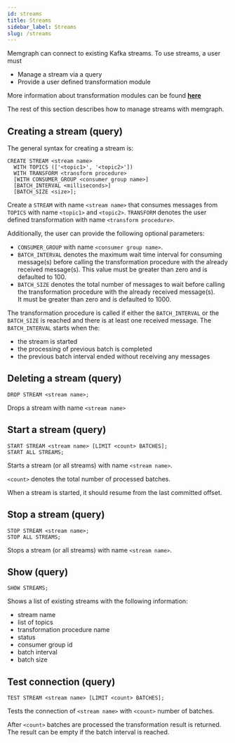 ```yaml
---
id: streams 
title: Streams  
sidebar_label: Streams 
slug: /streams
---
```


Memgraph can connect to existing Kafka streams. To use streams, a user 
must 
- Manage a stream via a query
- Provide a user defined transformation module

More information about transformation modules can be found
**[here](./transformation-modules/api/c-api.md)**

The rest of this section describes how to manage streams with memgraph.

## Creating a stream (query)
The general syntax for creating a stream is:
```cypher
CREATE STREAM <stream name>
  WITH TOPICS (['<topic1>', '<topic2>'])
  WITH TRANSFORM <transform procedure>
  [WITH CONSUMER_GROUP <consumer group name>]
  [BATCH_INTERVAL <milliseconds>]
  [BATCH_SIZE <size>];
```
Create a `STREAM` with name `<stream name>` that consumes messages from
`TOPICS` with name `<topic1>` and `<topic2>`. `TRANSFORM` denotes the user 
defined transformation with name `<transform procedure>`.

Additionally, the user can provide the following optional parameters:
- `CONSUMER_GROUP` with name `<consumer group name>`.
- `BATCH_INTERVAL` denotes the maximum wait time interval for consuming message(s)
before calling the transformation procedure with the already received message(s).
This value must be greater than zero and is defaulted to 100.
- `BATCH_SIZE` denotes the total number of messages to wait before calling 
the transformation procedure with the already received message(s).  
It must be greater than zero and is defaulted to 1000.

The transformation procedure is called if either the `BATCH_INTERVAL` or the
`BATCH_SIZE` is reached and there is at least one received message. 
The `BATCH_INTERVAL` starts when the:
- the stream is started
- the processing of previous batch is completed
- the previous batch interval ended without receiving any messages

## Deleting a stream (query)
```cypher
DROP STREAM <stream name>;
```
Drops a stream with name `<stream name>` 

## Start a stream (query)
```cypher
START STREAM <stream name> [LIMIT <count> BATCHES];
START ALL STREAMS;
```
Starts a stream (or all streams) with name `<stream name>`.

`<count>` denotes the total number of processed batches.

When a stream is started, it should resume from the last committed 
offset.

## Stop a stream (query)
```cypher
STOP STREAM <stream name>;
STOP ALL STREAMS;
```
Stops a stream (or all streams) with name `<stream name>`.

## Show (query)
```cypher
SHOW STREAMS; 
```
Shows a list of existing streams with the following information:
- stream name
- list of topics
- transformation procedure name
- status
- consumer group id
- batch interval
- batch size

## Test connection (query)
```cypher
TEST STREAM <stream name> [LIMIT <count> BATCHES];
```
Tests the connection of `<stream name>` with `<count>` number of batches.

After `<count>` batches are processed the transformation result is returned.
The result can be empty if the batch interval is reached.
